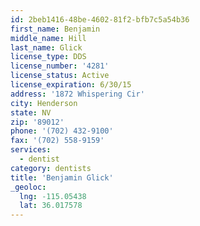 ```yaml
---
id: 2beb1416-48be-4602-81f2-bfb7c5a54b36
first_name: Benjamin
middle_name: Hill
last_name: Glick
license_type: DDS
license_number: '4281'
license_status: Active
license_expiration: 6/30/15
address: '1872 Whispering Cir'
city: Henderson
state: NV
zip: '89012'
phone: '(702) 432-9100'
fax: '(702) 558-9159'
services:
  - dentist
category: dentists
title: 'Benjamin Glick'
_geoloc:
  lng: -115.05438
  lat: 36.017578
---
```

